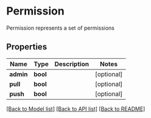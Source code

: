 # Permission

Permission represents a set of permissions

## Properties
Name | Type | Description | Notes
------------ | ------------- | ------------- | -------------
**admin** | **bool** |  | [optional] 
**pull** | **bool** |  | [optional] 
**push** | **bool** |  | [optional] 

[[Back to Model list]](../README.md#documentation-for-models) [[Back to API list]](../README.md#documentation-for-api-endpoints) [[Back to README]](../README.md)


